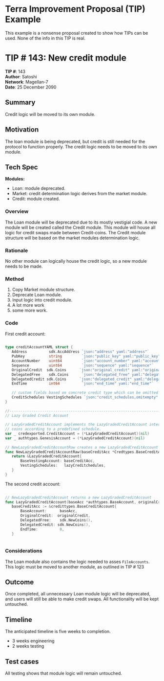# Terra Improvement Proposal (TIP) Example
 
 This example is a nonsense proposal created to show how TIPs can be used. None of the info in this TIP is real. 
 
# TIP # 143: New credit module 
 
**TIP #**: 143
<br>
**Author**: Satoshi
<br>
**Network**: Magellan-7 <!---Add the mainnet version this change will apply to. -->
<br>
**Date**: 25 December 2090
<br>
 
## Summary
 
<!--- A 1-2 sentence non-technical explanation of the change. Summaries should be easily understood by the general community. -->
 
Credit logic will be moved to its own module.
 
 
## Motivation
 
<!--- An explanation of why the change is necessary. What is the problem that needs to be solved? Why do these changes need to be implemented? -->
 
The loan module is being deprecated, but credit is still needed for the protocol to function properly. The credit logic needs to be moved to its own module.
 
## Tech Spec
 
**Modules:** <!--- List affected modules with short notes on alterations. -->
 
- Loan: module deprecated.
- Market: credit determination logic derives from the market module.
- Credit: module created.
 
### Overview
 
<!---A technical summary of the change and how it will solve the problem. -->
 
The Loan module will be deprecated due to its mostly vestigial code. A new module will be created called the Credit module. This module will house all logic for credit swaps made between Credit-coins. The Credit module structure will be based on the market modules determination logic.
 
 
 
### Rationale
 
<!--- Why are you doing it this way and not another way? What is the reasoning for using this method vs another route? -->
No other module can logically house the credit logic, so a new module needs to be made.
 
### Method
 
<!--- An outline of how the change will be implemented. This can include a numbered list of steps necessary for completion. -->
 
1. Copy Market module structure.
2. Deprecate Loan module.
3. Input logic into credit module.
4. A lot more work
5. some more work.
 
### Code
 
<!--- Include any applicable code blocks or pseudocode describing the changes. -->
 
 
First credit account:
``` go
 
type creditAccountYAML struct {
   Address          sdk.AccAddress `json:"address" yaml:"address"`
   PubKey           string         `json:"public_key" yaml:"public_key"`
   AccountNumber    uint64         `json:"account_number" yaml:"account_number"`
   Sequence         uint64         `json:"sequence" yaml:"sequence"`
   OriginalCredit  sdk.Coins      `json:"original_credit" yaml:"original_credit"`
   DelegatedFree    sdk.Coins      `json:"delegated_free" yaml:"delegated_free"`
   DelegatedCredit sdk.Coins      `json:"delegated_credit" yaml:"delegated_credit"`
   EndTime          int64          `json:"end_time" yaml:"end_time"`
 
   // custom fields based on concrete credit type which can be omitted
   CreditSchedules VestingSchedules `json:"credit_schedules,omitempty" yaml:"vesting_schedules,omitempty"`
}
 
//-----------------------------------------------------------------------------
// Lazy Graded Credit Account
 
// LazyGradedCreditAccount implements the LazyGradedCreditAccount interface. It credits all
// coins according to a predefined schedule.
var _ credexported.CreditAccount = (*LazyGradedCreditAccount)(nil)
var _ authtypes.GenesisAccount = (*LazyGradedCreditAccount)(nil)
 
// NewLazyGradedCreditAccountRaw creates a new LazyGradedCreditAccount object from BaseCreditAccount
func NewLazyGradedCreditAccountRaw(baseCreditAcc *Credtypes.BaseCreditAccount, lazyCreditSchedules CreditSchedules) *LazyGradedCreditAccount {
   return &LazyGradedCreditAccount{
       BaseVestingAccount: baseCreditAcc,
       VestingSchedules:   lazyCreditchedules,
   }
}
```
 
The second credit account:
```go
 
// NewLazyGradedCreditAccount returns a new LazyGradedCreditAccount
func LazyGradedCreditAccount(baseAcc *authtypes.BaseAccount, originalCredit sdk.Coins, lazyCreditSchedules CreditSchedules) *LazyGradedCreditAccount {
   baseCreditAcc := &credittypes.BaseCreditAccount{
       BaseAccount:      baseAcc,
       OriginalCredit:  originalCredit,
       DelegatedFree:    sdk.NewCoins(),
       DelegatedCredit: sdk.NewCoins(),
       EndTime:          0,
   }
 
```
 
### Considerations
 
<!--- Describe any special or general considerations. Is there anything that we should be cautious about? Are there any invariants to keep in mind? -->
 
The Loan module also contains the logic needed to asses `FileAccounts`. This logic must be moved to another module, as outlined in TIP # 123
 
## Outcome
 
<!--- Briefly describe the desired outcome of this change. -->
 
Once completed, all unnecessary Loan module logic will be deprecated, and users will still be able to make credit swaps. All functionality will be kept untouched.
 
## Timeline
 
<!--- If applicable, include an estimated project completion time. You can break this up into a list of events. -->
 
The anticipated timeline is five weeks to completion.
- 3 weeks engineering
- 2 weeks testing
 
## Test cases
 
<!--- If applicable, include any test cases or preliminary research related to the change. -->
 
All testing shows that module logic will remain untouched. 

